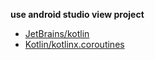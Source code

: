 **use android studio view project**

- [JetBrains/kotlin](https://github.com/JetBrains/kotlin)
- [Kotlin/kotlinx.coroutines](https://github.com/Kotlin/kotlinx.coroutines)
